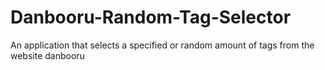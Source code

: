 # Danbooru-Random-Tag-Selector
An application that selects a specified or random amount of tags from the website danbooru
